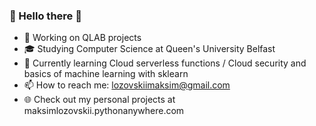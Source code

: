### 👋 Hello there 👋 

- 🔭 Working on QLAB projects
- 🎓 Studying Computer Science at Queen's University Belfast
- 🌱 Currently learning Cloud serverless functions / Cloud security and basics of machine learning with sklearn
- 📫 How to reach me: lozovskiimaksim@gmail.com
- 🌐 Check out my personal projects at maksimlozovskii.pythonanywhere.com
